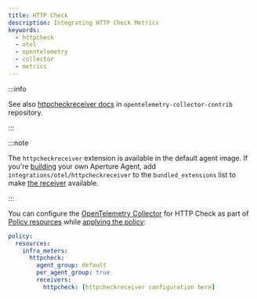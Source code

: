 ```yaml
---
title: HTTP Check
description: Integrating HTTP Check Metrics
keywords:
  - httpcheck
  - otel
  - opentelemetry
  - collector
  - metrics
---
```


:::info

See also [httpcheckreceiver docs][receiver] in `opentelemetry-collector-contrib`
repository.

:::

:::note

The `httpcheckreceiver` extension is available in the default agent image. If
you're [building][build] your own Aperture Agent, add
`integrations/otel/httpcheckreceiver` to the `bundled_extensions` list to make
[the receiver][receiver] available.

:::

You can configure the [OpenTelemetry Collector][opentelemetry-collector] for
HTTP Check as part of [Policy resources][policy-resources] while [applying the
policy][applying-policy]:

```yaml
policy:
  resources:
    infra_meters:
      httpcheck:
        agent_group: default
        per_agent_group: true
        receivers:
          httpcheck: [httpcheckreceiver configuration here]
```

[build]: /reference/aperturectl/build/agent/agent.md
[receiver]:
  https://github.com/open-telemetry/opentelemetry-collector-contrib/tree/main/receiver/httpcheckreceiver
[opentelemetry-collector]: /reference/configuration/spec.md#telemetry-collector
[applying-policy]: /use-cases/use-cases.md
[policy-resources]: /reference/configuration/spec.md#resources

